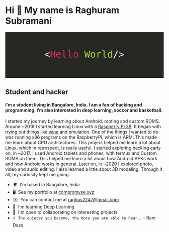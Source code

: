 Hi 👋 My name is Raghuram Subramani
===================================

![h3ll0w0r1d](./h3ll0w0r1d.jpeg)

Student and hacker
------------------

#### I’m a student living in Bangalore, India. I am a fan of hacking and programming. I’m also interested in deep learning, soccer and basketball.

I started my journey by learning about Android, rooting and custom ROMS. Around ~2016 I started learning Linux with a [Raspberry Pi 3B](https://www.raspberrypi.com/products/raspberry-pi-3-model-b/). It began with trying out things like [wine](https://www.winehq.org/) and emulation. One of the things I wanted to do was running x86 programs on the RaspberryPI, which is ARM. This made me learn about CPU architectures. This project helped me learn a lot about Linux, which in retrospect, is really useful. I started exploring hacking early on, in ~2017. I used Android tablets and phones, with termux and Custom ROMS on them. This helped me learn a lot about how Android APKs work and how Android works in general. Later on, in ~2020 I explored photo, video and audio editing. I also learned a little about 3D modeling. Through it all, my curiosity kept me going.

* 🌍  I'm based in Bangalore, India
* 🖥️  See my portfolio at [compromyse.xyz](https://compromyse.xyz)
* ✉️  You can contact me at [raghus2247@gmail.com](mailto:raghus2247@gmail.com)
* 🧠  I'm learning Deep Learning
* 🤝  I'm open to collaborating on interesting projects
* ⚡  `The quieter you become, the more you are able to hear..` - Ram Dass
